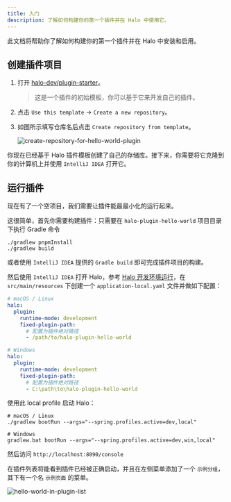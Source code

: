 ```yaml
---
title: 入门
description: 了解如何构建你的第一个插件并在 Halo 中使用它。
---
```


此文档将帮助你了解如何构建你的第一个插件并在 Halo 中安装和启用。

## 创建插件项目

1. 打开 [halo-dev/plugin-starter](https://github.com/halo-dev/plugin-starter)。

   > 这是一个插件的初始模板，你可以基于它来开发自己的插件。

2. 点击 `Use this template` -> `Create a new repository`。
3. 如图所示填写仓库名后点击 `Create repository from template`。

   ![create-repository-for-hello-world-plugin](/img/create-repository-for-hello-world-plugin.png)

你现在已经基于 Halo 插件模板创建了自己的存储库。接下来，你需要将它克隆到你的计算机上并使用 `IntelliJ IDEA` 打开它。

## 运行插件

现在有了一个空项目，我们需要让插件能最最小化的运行起来。

这很简单，首先你需要构建插件：只需要在 `halo-plugin-hello-world` 项目目录下执行 Gradle 命令

```shell
./gradlew pnpmInstall
./gradlew build 
```

或者使用 `IntelliJ IDEA` 提供的 `Gradle build` 即可完成插件项目的构建。

然后使用 `IntelliJ IDEA` 打开 Halo，参考 [Halo 开发环境运行](../core/run.md)，在 `src/main/resources` 下创建一个 `application-local.yaml` 文件并做如下配置：

```yaml
# macOS / Linux
halo:
  plugin:
    runtime-mode: development
    fixed-plugin-path:
      # 配置为插件绝对路径
      - /path/to/halo-plugin-hello-world

# Windows
halo:
  plugin:
    runtime-mode: development
    fixed-plugin-path:
      # 配置为插件绝对路径
      - C:\path\to\halo-plugin-hello-world
```

使用此 local profile 启动 Halo：

```shell
# macOS / Linux
./gradlew bootRun --args="--spring.profiles.active=dev,local"

# Windows
gradlew.bat bootRun --args="--spring.profiles.active=dev,win,local"
```

然后访问 `http://localhost:8090/console`

在插件列表将能看到插件已经被正确启动，并且在左侧菜单添加了一个 `示例分组`，其下有一个名 `示例页面` 的菜单。

![hello-world-in-plugin-list](/img/plugin-hello-world.png)
